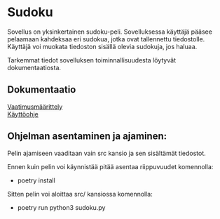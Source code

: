 # Sudoku

Sovellus on yksinkertainen sudoku-peli. Sovelluksessa käyttäjä pääsee pelaamaan kahdeksaa eri sudokua, jotka ovat tallennettu tiedostolle.
Käyttäjä voi muokata tiedoston sisällä olevia sudokuja, jos haluaa.

Tarkemmat tiedot sovelluksen toiminnallisuudesta löytyvät dokumentaatiosta.

## Dokumentaatio

[Vaatimusmäärittely](Dokumentaatio/vaatimusmaarittely.md)  
[Käyttöohje](Dokumentaatio/käyttöohje)

## Ohjelman asentaminen ja ajaminen:
Pelin ajamiseen vaaditaan vain src kansio ja sen sisältämät tiedostot.

Ennen kuin pelin voi käynnistää pitää asentaa riippuvuudet komennolla:

- poetry install

Sitten pelin voi aloittaa src/ kansiossa komennolla:

- poetry run python3 sudoku.py


